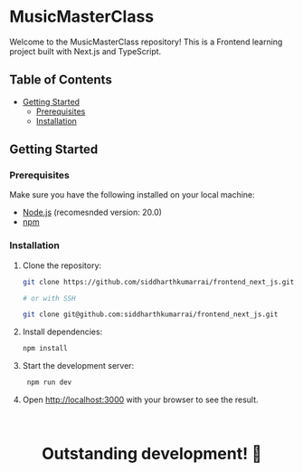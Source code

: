 # MusicMasterClass

Welcome to the MusicMasterClass repository! This is a Frontend learning project built with Next.js and TypeScript.

<!-- for [briefly describe the purpose or goal of the project]. -->

## Table of Contents

<!-- - [Introduction](#introduction) -->

- [Getting Started](#getting-started)
  - [Prerequisites](#prerequisites)
  - [Installation](#installation)

<!-- ## Introduction

[Provide a brief introduction to the project, its goals, and any relevant context for contributors.] -->

## Getting Started

### Prerequisites

Make sure you have the following installed on your local machine:

- [Node.js](https://nodejs.org/) (recomesnded version: 20.0)
- [npm](https://www.npmjs.com/)

### Installation

1. Clone the repository:

   ```bash
   git clone https://github.com/siddharthkumarrai/frontend_next_js.git

   # or with SSH

   git clone git@github.com:siddharthkumarrai/frontend_next_js.git
   ```

2. Install dependencies:

   ```bash
   npm install
   ```

3. Start the development server:

   ```bash
    npm run dev
   ```

4. Open [http://localhost:3000](http://localhost:3000) with your browser to see the result.


<br>
<h1 align="center">
  Outstanding development! 🚀
</h1>
